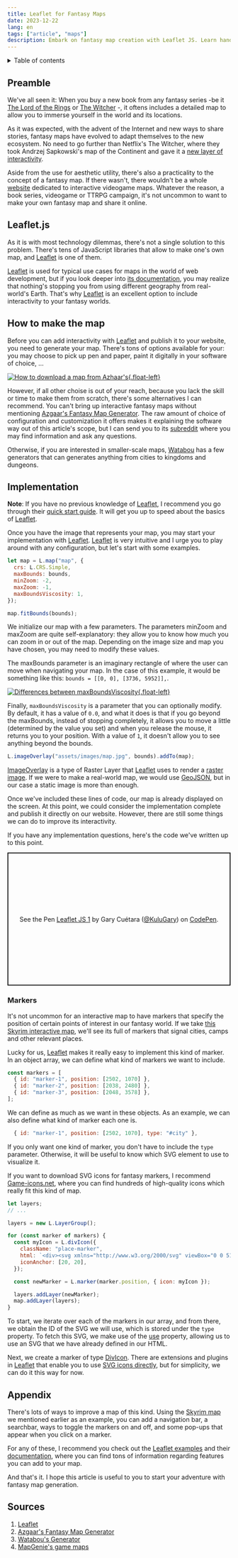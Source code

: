 ```yaml
---
title: Leaflet for Fantasy Maps
date: 2023-12-22
lang: en
tags: ["article", "maps"]
description: Embark on fantasy map creation with Leaflet JS. Learn hands-on from installation to customization, discovering how to harness the full power of this robust map library. With detailed instructions and practical examples, acquire the necessary tools to transform your ideas into interactive maps.
---
```


<details>
<summary>Table of contents</summary>
<!-- MarkdownTOC -->

- [Preamble](#preamble)
- [Leaflet.js](#leaflet.js)
- [How to make the map](#how-to-make-the-map)
- [Implementation](#4.-implementation)
  - [Markers](#markers)
- [Finishing](#finishing)
- [Appendix](#appendix)

<!-- MarkdownTOC -->
</details>

## Preamble

We've all seen it: When you buy a new book from any fantasy series -be it [The Lord of the Rings](https://en.wikipedia.org/wiki/The_Lord_of_the_Rings) or [The Witcher](https://en.wikipedia.org/wiki/The_Witcher) -, it oftens includes a detailed map to allow you to immerse yourself in the world and its locations.

As it was expected, with the advent of the Internet and new ways to share stories, fantasy maps have evolved to adapt themselves to the new ecosystem. No need to go further than Netflix's The Witcher, where they took Andrzej Sapkowski's map of the Continent and gave it a [new layer of interactivity](https://www.witchernetflix.com/es/map/captured-by-nilfgaard).

Aside from the use for aesthetic utility, there's also a practicality to the concept of a fantasy map. If there wasn't, there wouldn't be a whole [website](https://mapgenie.io/) dedicated to interactive videogame maps. Whatever the reason, a book series, videogame or TTRPG campaign, it's not uncommon to want to make your own fantasy map and share it online.

## Leaflet.js

As it is with most technology dilemmas, there's not a single solution to this problem. There's tens of JavaScript libraries that allow to make one's own map, and [Leaflet](https://leafletjs.com/) is one of them.

[Leaflet](https://leafletjs.com/) is used for typical use cases for maps in the world of web development, but if you look deeper into [its documentation](https://leafletjs.com/examples/crs-simple/crs-simple.html), you may realize that nothing's stopping you from using different geography from real-world's Earth. That's why [Leaflet](https://leafletjs.com/) is an excellent option to include interactivity to your fantasy worlds.

## How to make the map

Before you can add interactivity with [Leaflet](https://leafletjs.com/) and publish it to your website, you need to generate your map. There's tons of options available for your: you may choose to pick up pen and paper, paint it digitally in your software of choice, ...

[![How to download a map from Azhaar's](/assets/images/articles/2023-12-22-leaflet-for-fantasy-maps/screenshot1.gif "How to download a map from Azhaar's"){.float-left}](/assets/images/articles/2023-12-22-leaflet-for-fantasy-maps/screenshot1.gif)

However, if all other choise is out of your reach, because you lack the skill or time to make them from scratch, there's some alternatives I can recommend. You can't bring up interactive fantasy maps without mentioning [Azgaar's Fantasy Map Generator](https://azgaar.github.io/Fantasy-Map-Generator/). The raw amount of choice of configuration and customization it offers makes it explaining the software way out of this article's scope, but I can send you to its [subreddit](https://www.reddit.com/r/FantasyMapGenerator/) where you may find information and ask any questions.

Otherwise, if you are interested in smaller-scale maps, [Watabou](https://watabou.github.io/) has a few generators that can generates anything from cities to kingdoms and dungeons.

## Implementation

**Note**: If you have no previous knowledge of [Leaflet](https://leafletjs.com/), I recommend you go through their [quick start guide](https://leafletjs.com/examples/quick-start/). It will get you up to speed about the basics of [Leaflet](https://leafletjs.com/).

Once you have the image that represents your map, you may start your implementation with [Leaflet](https://leafletjs.com/). [Leaflet](https://leafletjs.com/) is very intuitive and I urge you to play around with any configuration, but let's start with some examples.

```js
let map = L.map("map", {
  crs: L.CRS.Simple,
  maxBounds: bounds,
  minZoom: -2,
  maxZoom: -1,
  maxBoundsViscosity: 1,
});

map.fitBounds(bounds);
```

We initialize our map with a few parameters. The parameters minZoom and maxZoom are quite self-explanatory: they allow you to know how much you can zoom in or out of the map. Depending on the image size and map you have chosen, you may need to modify these values.

The maxBounds parameter is an imaginary rectangle of where the user can move when navigating your map. In the case of this example, it would be something like this: `bounds = [[0, 0], [3736, 5952]],`.

[![Differences between maxBoundsViscosity](/assets/images/articles/2023-12-22-leaflet-for-fantasy-maps/screenshot2.gif "Differences between maxBoundsViscosity "){.float-left}](/assets/images/articles/2023-12-22-leaflet-for-fantasy-maps/screenshot2.gif)

Finally, `maxBoundsViscosity` is a parameter that you can optionally modify. By default, it has a value of `0.0`, and what it does is that if you go beyond the maxBounds, instead of stopping completely, it allows you to move a little (determined by the value you set) and when you release the mouse, it returns you to your position. With a value of `1`, it doesn't allow you to see anything beyond the bounds.

```js
L.imageOverlay("assets/images/map.jpg", bounds).addTo(map);
```

[ImageOverlay](https://leafletjs.com/reference.html#imageoverlay) is a type of Raster Layer that [Leaflet](https://leafletjs.com/) uses to render a [raster image](https://en.wikipedia.org/wiki/Raster_graphics). If we were to make a real-world map, we would use [GeoJSON](https://en.wikipedia.org/wiki/GeoJSON), but in our case a static image is more than enough.

Once we've included these lines of code, our map is already displayed on the screen. At this point, we could consider the implementation complete and publish it directly on our website. However, there are still some things we can do to improve its interactivity.

If you have any implementation questions, here's the code we've written up to this point.

<p class="codepen" data-height="300" data-default-tab="js,result" data-slug-hash="yLwbvRX" data-user="KuluGary" style="height: 300px; box-sizing: border-box; display: flex; align-items: center; justify-content: center; border: 2px solid; margin: 1em 0; padding: 1em;">
  <span>See the Pen <a href="https://codepen.io/KuluGary/pen/yLwbvRX">
  Leaflet JS 1</a> by Gary Cuétara (<a href="https://codepen.io/KuluGary">@KuluGary</a>)
  on <a href="https://codepen.io">CodePen</a>.</span>
</p>

### Markers

It's not uncommon for an interactive map to have markers that specify the position of certain points of interest in our fantasy world. If we take [this Skyrim interactive map](https://mapgenie.io/skyrim/maps/skyrim), we'll see its full of markers that signal cities, camps and other relevant places.

Lucky for us, [Leaflet](https://leafletjs.com/) makes it really easy to implement this kind of marker. In an object array, we can define what kind of markers we want to include.

```js
const markers = [
  { id: "marker-1", position: [2502, 1070] },
  { id: "marker-2", position: [2038, 2480] },
  { id: "marker-3", position: [2048, 3578] },
];
```

We can define as much as we want in these objects. As an example, we can also define what kind of marker each one is.

```js
  { id: "marker-1", position: [2502, 1070], type: "#city" },
```

If you only want one kind of marker, you don't have to include the `type` parameter. Otherwise, it will be useful to know which SVG element to use to visualize it.

If you want to download SVG icons for fantasy markers, I recommend [Game-icons.net](https://game-icons.net/tags/building.html), where you can find hundreds of high-quality icons which really fit this kind of map.

```js
let layers;
// ...

layers = new L.LayerGroup();

for (const marker of markers) {
  const myIcon = L.divIcon({
    className: "place-marker",
    html: `<div><svg xmlns="http://www.w3.org/2000/svg" viewBox="0 0 512 512"><use href="${marker.type}" /></svg></div>`,
    iconAnchor: [20, 20],
  });

  const newMarker = L.marker(marker.position, { icon: myIcon });

  layers.addLayer(newMarker);
  map.addLayer(layers);
}
```

To start, we iterate over each of the markers in our array, and from there, we obtain the ID of the SVG we will use, which is stored under the `type` property. To fetch this SVG, we make use of the [use](https://developer.mozilla.org/en-US/docs/Web/SVG/Element/use) property, allowing us to use an SVG that we have already defined in our HTML.

Next, we create a marker of type [DivIcon](https://leafletjs.com/reference.html#divicon). There are extensions and plugins in [Leaflet](https://leafletjs.com/) that enable you to use [SVG icons directly](https://github.com/iatkin/leaflet-svgicon), but for simplicity, we can do it this way for now.

## Appendix

There's lots of ways to improve a map of this kind. Using the [Skyrim map](https://mapgenie.io/skyrim/maps/skyrim) we mentioned earlier as an example, you can add a navigation bar, a searchbar, ways to toggle the markers on and off, and some pop-ups that appear when you click on a marker.

For any of these, I recommend you check out the [Leaflet examples](https://leafletjs.com/examples.html) and their [documentation](https://leafletjs.com/reference.html), where you can find tons of information regarding features you can add to your map.

And that's it. I hope this article is useful to you to start your adventure with fantasy map generation.

## Sources

1. [Leaflet](https://leafletjs.com/)
2. [Azgaar's Fantasy Map Generator](https://azgaar.github.io/Fantasy-Map-Generator/)
3. [Watabou's Generator](https://watabou.itch.io/)
4. [MapGenie's game maps](https://mapgenie.io/)

